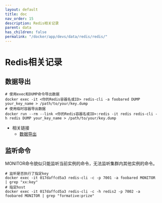 ```yaml
---
layout: default
title: doc
nav_order: 15
description: Redis相关记录
parent: data
has_children: false
permalink: "/docker/app/devs/data/redis/redis/"
---
```


# Redis相关记录

## 数据导出

```shell
# 使用exec和DUMP命令导出数据
docker exec -it <你的Redis容器名或ID> redis-cli -a foobared DUMP your_key_name > /path/to/your/key.dump
# 使用临时容器导出数据
docker run --rm --link <你的Redis容器名或ID>:redis -it redis redis-cli -h redis DUMP your_key_name > /path/to/your/key.dump
```

- 相关链接
  - [数据导出](../../../../../middleware/data/redis/doc.md#导出redis中的数据)
  
## 监听命令

MONITOR命令貌似只能监听当前实例的命令，无法监听集群内其他实例的命令。

```shell
# 监听是否执行了指定key
docker exec -it 017daffcd5a3 redis-cli -c -p 7001 -a foobared MONITOR | grep "xx:key"
# 指定host
docker exec -it 017daffcd5a3 redis-cli -c -h redis2 -p 7002 -a foobared MONITOR | grep "formative:prize"
```
